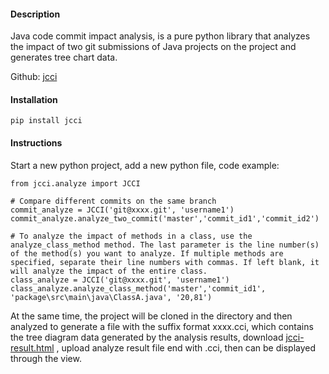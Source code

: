#### Description
Java code commit impact analysis, is a pure python library that analyzes the impact of two git submissions of Java projects on the project and generates tree chart data.

Github: [jcci](https://github.com/baikaishuipp/jcci)
#### Installation
```
pip install jcci
```

#### Instructions
Start a new python project, add a new python file, code example:

```
from jcci.analyze import JCCI

# Compare different commits on the same branch
commit_analyze = JCCI('git@xxxx.git', 'username1')
commit_analyze.analyze_two_commit('master','commit_id1','commit_id2')

# To analyze the impact of methods in a class, use the analyze_class_method method. The last parameter is the line number(s) of the method(s) you want to analyze. If multiple methods are specified, separate their line numbers with commas. If left blank, it will analyze the impact of the entire class.
class_analyze = JCCI('git@xxxx.git', 'username1')
class_analyze.analyze_class_method('master','commit_id1', 'package\src\main\java\ClassA.java', '20,81')

```

At the same time, the project will be cloned in the directory and then analyzed to generate a file with the suffix format xxxx.cci, 
which contains the tree diagram data generated by the analysis results, download [jcci-result.html](https://github.com/baikaishuipp/jcci/blob/main/jcci-result.html) , 
upload analyze result file end with .cci, then can be displayed through the view.

